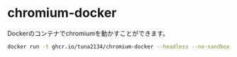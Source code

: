 # chromium-docker
Dockerのコンテナでchromiumを動かすことができます。

```sh
docker run -t ghcr.io/tuna2134/chromium-docker --headless --no-sandbox --disable-gpu https://google.com
```
